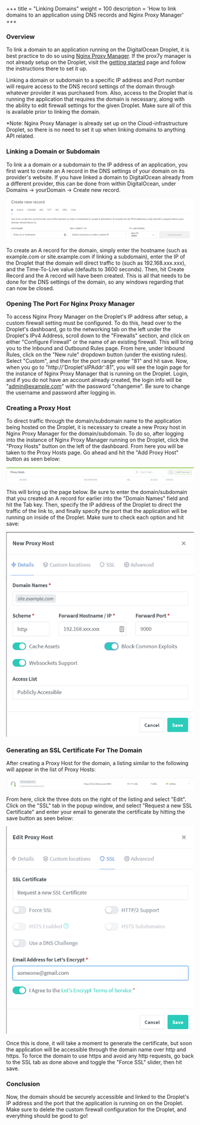 +++
title = "Linking Domains"
weight = 100
description = 'How to link domains to an application using DNS records and Nginx Proxy Manager'
+++

### Overview
To link a domain to an application running on the DigitalOcean Droplet, it is best practice to do so using [Nginx Proxy Manager](https://nginxproxymanager.com/).  If the prox7y manager is not already setup on the Droplet, visit the [getting started]() page and follow the instructions there to set it up.

Linking a domain or subdomain to a specific IP address and Port number will require access to the DNS record settings of the domain through whatever provider it was purchased from.  Also, access to the Droplet that is running the application that requires the domain is necessary, along with the ability to edit firewall settings for the given Droplet.  Make sure all of this is available prior to linking the domain.

*Note: Nginx Proxy Manager is already set up on the Cloud-infrastructure Droplet, so there is no need to set it up when linking domains to anything API related.

### Linking a Domain or Subdomain
To link a a domain or a subdomain to the IP address of an application, you first want to create an A record in the DNS settings of your domain on its provider's website.  If you have linked a domain to DigitalOcean already from a different provider, this can be done from within DigitalOcean, under Domains -> yourDomain -> Create new record.

![Alt text](image.png)

To create an A record for the domain, simply enter the hostname (such as example.com or site.example.com if linking a subdomain), enter the IP of the Droplet that the domain will direct traffic to (such as 192.168.xxx.xxx), and the Time-To-Live value (defaults to 3600 seconds).  Then, hit Create Record and the A record will have been created.  This is all that needs to be done for the DNS settings of the domain, so any windows regarding that can now be closed.

### Opening The Port For Nginx Proxy Manager
To access Nginx Proxy Manager on the Droplet's IP address after setup, a custom firewall setting must be configured.  To do this, head over to the Droplet's dashboard, go to the networking tab on the left under the Droplet's IPv4 Address, scroll down to the "Firewalls" section, and click on either "Configure Firewall" or the name of an existing firewall.  This will bring you to the Inbound and Outbound Rules page.  From here, under Inbound Rules, click on the "New rule" dropdown button (under the existing rules).  Select "Custom", and then for the port range enter "81" and hit save.  Now, when you go to "http://'Droplet'sIPAddr':81", you will see the login page for the instance of Nginx Proxy Manager that is running on the Droplet.  Login, and if you do not have an account already created, the login info will be "admin@example.com" with the password "changeme".  Be sure to change the username and password after logging in.

### Creating a Proxy Host
To direct traffic through the domain/subdomain name to the application being hosted on the Droplet, it is necessary to create a new Proxy host in Nginx Proxy Manager for the domain/subdomain.  To do so, after logging into the instance of Nginx Proxy Manager running on the Droplet, click the "Proxy Hosts" button on the left of the dashboard.  From here you will be taken to the Proxy Hosts page.  Go ahead and hit the "Add Proxy Host" button as seen below:

![Alt text](image-1.png)

This will bring up the page below.  Be sure to enter the domain/subdomain that you created an A record for earlier into the "Domain Names" field and hit the Tab key.  Then, specify the IP address of the Droplet to direct the traffic of the link to, and finally specify the port that the application will be running on inside of the Droplet.  Make sure to check each option and hit save:

![Alt text](image-2.png)

### Generating an SSL Certificate For The Domain
After creating a Proxy Host for the domain, a listing similar to the following will appear in the list of Proxy Hosts:

![Alt text](image-3.png)

From here, click the three dots on the right of the listing and select "Edit".  Click on the "SSL" tab in the popup window, and select "Request a new SSL Certificate" and enter your email to generate the certificate by hitting the save button as seen below:

![Alt text](image-4.png)

Once this is done, it will take a moment to generate the certificate, but soon the application will be accessible through the domain name over http and https.  To force the domain to use https and avoid any http requests, go back to the SSL tab as done above and toggle the "Force SSL" slider, then hit save.

### Conclusion
Now, the domain should be securely accessible and linked to the Droplet's IP address and the port that the application is running on on the Droplet.  Make sure to delete the custom firewall configuration for the Droplet, and everything should be good to go!